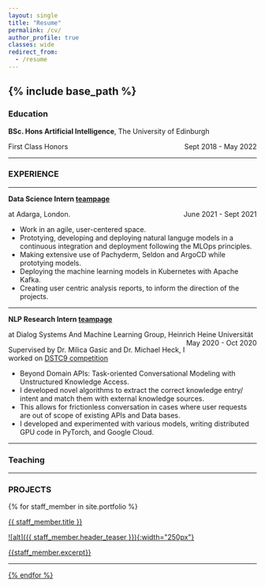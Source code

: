 ```yaml
---
layout: single
title: "Resume"
permalink: /cv/
author_profile: true
classes: wide
redirect_from:
  - /resume
---
```

{% include base_path %}
---

### Education

**BSc. Hons Artificial Intelligence**, The University of Edinburgh

<p style="text-align:left;">
    First Class Honors
    <span style="float:right;">
        Sept 2018 - May 2022
    </span>
</p>

---

### EXPERIENCE

---

**Data Science Intern [teampage](https://adarga.ai/article/welcome-adarga-interns-2021)** 

<p style="text-align:left;">
    at Adarga, London.
    <span style="float:right;">
        June 2021 - Sept 2021
    </span>
</p>

- Work in an agile, user-centered space.
- Prototying, developing and deploying natural languge models in a continuous integration and deployment following the MLOps principles.
- Making extensive use of Pachyderm, Seldon and ArgoCD while prototying models.
- Deploying the machine learning models in Kubernetes with Apache Kafka.
- Creating user centric analysis reports, to inform the direction of the projects.

---

**NLP Research Intern [teampage](https://www.cs.hhu.de/en/research-groups/dialog-systems-and-machine-learning/our-team/alumni)** 

<p style="text-align:left;">
    at Dialog Systems And Machine Learning Group, Heinrich Heine Universität
    <span style="float:right;">
        May 2020 - Oct 2020
    </span>
</p>

Supervised by Dr. Milica Gasic and Dr. Michael Heck, I worked on [DSTC9 competition](https://dstc9.dstc.community/tracks) 
- Beyond Domain APIs: Task-oriented Conversational Modeling with Unstructured Knowledge Access. 
- I developed novel algorithms to extract the correct knowledge entry/ intent and match them with external knowledge sources. 
- This allows for frictionless conversation in cases where user requests are out of scope of existing APIs and Data bases.
- I developed and experimented with various models, writing distributed GPU code in PyTorch, and Google Cloud.

---

### Teaching 

---

### PROJECTS

<!-- **AI based Poem generator with [tutorial blogs.](https://web.archive.org/web/20191215191035/https://divybramhecha.tech/category/research/)** 
Using Natural Language Modelling, and Understanding with Probabilistic, feature Engineering Approach to generate unique poems! Writing tutorials on the same in blog posts, clearly communicating the knowledge of the subject.

**Web Scrapper for Poetry Foundation
[link.](https://www.kaggle.com/tgdivy/poetry-foundation-poems)** 
Using Selenium and Beautiful Soup, collecting all the poems, and their respective tags, poets, title from Poetry Foundation. The complete process is found in a tutorial blog series and communicated in a clear, precise manner.

**Investigating how RNN's work
[link.](https://github.com/TGDivy/RNNs-Subject-verb)** 
This was part of a masters level course at the university, where I in a team of 2, investigate how RNN's work. We investigate how the performance changes with the number of back steps used in the algorithm as the distance
between the subject and the verb increases.

**MB-TI Personality classifier
[link.](https://github.com/TGDivy/MBTI-Personality-Classifier)** 
This was one my first projects in NLP. Created a group of classifier NLP models which use your social media posts to predict your MB-TI personality type. -->

{% for staff_member in site.portfolio %}

<a href="{{ staff_member.url }}">
    {{ staff_member.title }}

![alt]({{ staff_member.header_teaser }}){:width="250px"}

{{staff_member.excerpt}}

---

{% endfor %}